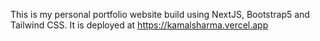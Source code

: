 This is my personal portfolio website build using NextJS, Bootstrap5 and Tailwind CSS. It is deployed at https://kamalsharma.vercel.app
